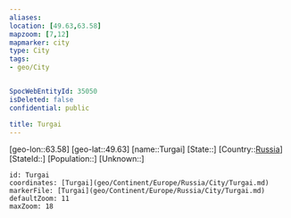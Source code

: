 ```yaml
---
aliases: 
location: [49.63,63.58]
mapzoom: [7,12] 
mapmarker: city 
type: City
tags:
- geo/City


SpocWebEntityId: 35050
isDeleted: false
confidential: public

title: Turgai
---
```

[geo-lon::63.58]
[geo-lat::49.63]
[name::Turgai]
[State::]
[Country::[Russia](geo/Continent/Europe/Russia.md)]
[StateId::]
[Population::]
[Unknown::]


```leaflet
id: Turgai
coordinates: [Turgai](geo/Continent/Europe/Russia/City/Turgai.md)
markerFile: [Turgai](geo/Continent/Europe/Russia/City/Turgai.md)
defaultZoom: 11 
maxZoom: 18
```



